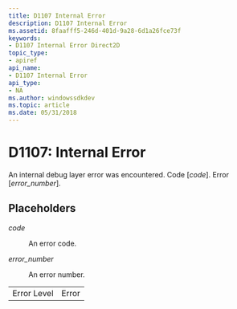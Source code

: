```yaml
---
title: D1107 Internal Error
description: D1107 Internal Error
ms.assetid: 8faafff5-246d-401d-9a28-6d1a26fce73f
keywords:
- D1107 Internal Error Direct2D
topic_type:
- apiref
api_name:
- D1107 Internal Error
api_type:
- NA
ms.author: windowssdkdev
ms.topic: article
ms.date: 05/31/2018
---
```


# D1107: Internal Error

An internal debug layer error was encountered. Code \[*code*\]. Error \[*error\_number*\].

## Placeholders

<dl> <dt>

<span id="code"></span><span id="CODE"></span>*code*
</dt> <dd>

An error code.

</dd> <dt>

<span id="error_number"></span><span id="ERROR_NUMBER"></span>*error\_number*
</dt> <dd>

An error number.

</dd> </dl> 

|             |       |
|-------------|-------|
| Error Level | Error |



 

 

 




